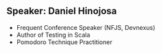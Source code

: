 ## Speaker: Daniel Hinojosa

* Frequent Conference Speaker (NFJS, Devnexus)
* Author of Testing in Scala
* Pomodoro Technique Practitioner
